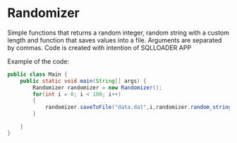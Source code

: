# Randomizer
Simple functions that returns a random integer,  random string with a custom length and function that saves values into a file. Arguments are separated by commas. Code is created with intention of SQLLOADER APP

Example of the code:
```java
public class Main {
    public static void main(String[] args) {
        Randomizer randomizer = new Randomizer();
        for(int i = 0; i < 100; i++)
        {
            randomizer.saveToFile("data.dat",i,randomizer.random_string(5),randomizer.random_int(2,10),"Hello");
        }

    }
}
```
